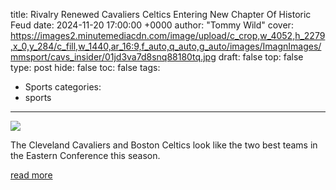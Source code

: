 title: Rivalry Renewed Cavaliers Celtics Entering New Chapter Of Historic Feud
date: 2024-11-20 17:00:00 +0000
author: "Tommy Wild"
cover: https://images2.minutemediacdn.com/image/upload/c_crop,w_4052,h_2279,x_0,y_284/c_fill,w_1440,ar_16:9,f_auto,q_auto,g_auto/images/ImagnImages/mmsport/cavs_insider/01jd3va7d8snq88180tq.jpg
draft: false
top: false
type: post
hide: false
toc: false
tags:
  - Sports
categories:
  - sports
---

![](https://images2.minutemediacdn.com/image/upload/c_crop,w_4052,h_2279,x_0,y_284/c_fill,w_1440,ar_16:9,f_auto,q_auto,g_auto/images/ImagnImages/mmsport/cavs_insider/01jd3va7d8snq88180tq.jpg)

The Cleveland Cavaliers and Boston Celtics look like the two best teams in the Eastern Conference this season.

[read more](https://www.si.com/nba/cavaliers/opinion/rivalry-renewed-cleveland-cavaliers-boston-celtics-entering-new-chapter-of-historic-feud)
